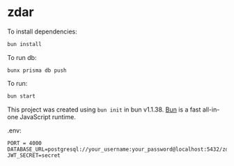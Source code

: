 # zdar

To install dependencies:

```bash
bun install
```

To run db:

```
bunx prisma db push
```

To run:

```bash
bun start
```

This project was created using `bun init` in bun v1.1.38. [Bun](https://bun.sh) is a fast all-in-one JavaScript runtime.

.env:

```
PORT = 4000
DATABASE_URL=postgresql://your_username:your_password@localhost:5432/zdar
JWT_SECRET=secret
```
